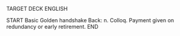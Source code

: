 TARGET DECK
ENGLISH

START
Basic
Golden handshake
Back: n. Colloq. Payment given on redundancy or early retirement.
END
